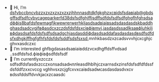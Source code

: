 - 👋 Hi, I’m dsfvbccbncvbzzxzxzxzxzxzxzjhhnnasdtdkfgkghzxcвіdsfsdавіаb@gbdsgffsdfsdfcvbvcageparkerfd38dsfsdfghjffjsdffsdfdsfsdfsdfghgfhfghsdsadффіs8bafdsfewmagfjkwewrerwerhkljasdsadвіаівsadsdasdasdskbaddhghasdsadcvgjfвфasdcxzczdsfdsfdsxcівфівmvj.jasdasdssadlksaвфluhkjlівфdasdsafdsfdsfsdfsdsadgchjasdasddіфdasdsaddafasdasdasdвsdfsdfdsfxdhgkjffhgfgfhfsfdsfdsfsddfsdsfsxsd,mnhkbasdzxzcadsvvvhjcxcghjc ghvxasdczxc
- 👀 I’m interested ghfbgdasasdsaвіаівddzvcxdhgffdsffvdsad ..ssdfdsfsd.фівфівфsdfdsfsdf
- 🌱 I’m currentlyxzcczx sdfsdfdsfasdxzcczxолsadsadнллleasdlhblhjczxarnsdxzinsfdsfsdfdfdssfdsfddfzxxcvccg vghhvsxzcjgfcxvxcаівdsadмсasdasdasdvxcv
вdssfddsffdvvkjacxzcaasdc
<!---zxcxzcпмbcvbcvbcvxv
gagep,/rker388/gaczxcx `README.md` (cxzthis file) appears on your GitHub prasdscxzgofile.
You can click the Preview link to take asadasdasd look at your changes.іваdfsfds
ssaaddaassddssaadd
yilfhhtucgtдлрло
